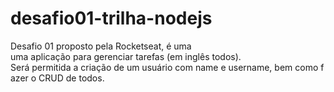 # desafio01-trilha-nodejs
Desafio 01 proposto pela Rocketseat, é uma uma aplicação para gerenciar tarefas (em inglês todos). 
Será permitida a criação de um usuário com name e username, bem como fazer o CRUD de todos.
